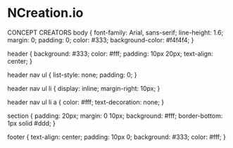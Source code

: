 # NCreation.io
 CONCEPT CREATORS
 body {
    font-family: Arial, sans-serif;
    line-height: 1.6;
    margin: 0;
    padding: 0;
    color: #333;
    background-color: #f4f4f4;
}

header {
    background: #333;
    color: #fff;
    padding: 10px 20px;
    text-align: center;
}

header nav ul {
    list-style: none;
    padding: 0;
}

header nav ul li {
    display: inline;
    margin-right: 10px;
}

header nav ul li a {
    color: #fff;
    text-decoration: none;
}

section {
    padding: 20px;
    margin: 0 10px;
    background: #fff;
    border-bottom: 1px solid #ddd;
}

footer {
    text-align: center;
    padding: 10px 0;
    background: #333;
    color: #fff;
}

